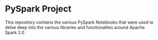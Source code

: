 # PySpark Project

This repository contains the various PySpark Notebooks that were used to delve deep into the various libraries and functionalites around Apache Spark 2.0

